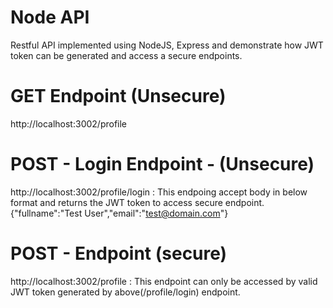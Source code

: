 # Node API
Restful API implemented using NodeJS, Express and demonstrate how JWT token can be generated and access a secure endpoints.

# GET Endpoint (Unsecure)
http://localhost:3002/profile

# POST - Login Endpoint - (Unsecure)
http://localhost:3002/profile/login : This endpoing accept body in below format and returns the JWT token to access secure endpoint.
{"fullname":"Test User","email":"test@domain.com"} 

# POST - Endpoint (secure)
http://localhost:3002/profile : This endpoint can only be accessed by valid JWT token generated by above(/profile/login) endpoint.
